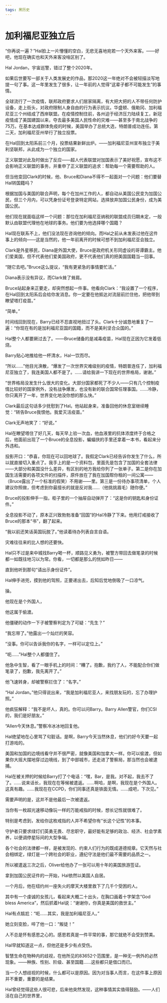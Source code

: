 ```yaml
---
tags: 黑历史
---
```


# 加利福尼亚独立后

“你再说一遍？”Hal脸上一片懵懂的空白，无悲无喜地宛若一个天外来客。——好吧，他现在确实也和天外来客没啥区别了。

Hal Jordan，宇宙巡警，错过了整个2020年。

如果后世要写一部关于人类发展史的作品，那2020这一年绝对不会被轻描淡写地提一句了事。这一年里发生了很多，让一年前的人觉得“这辈子都不可能发生”的事情。

全球流行了一次疫情，联邦政府要求人们居家隔离，有大把大把的人不带任何防护设备，走上街头，对政府限制人身自由的行为表示抗议。华盛顿、俄勒冈、加利福尼亚三个州结成了西岸联盟。在疫情控制住前，各州迫于经济压力陆续复工，新冠疫情成了美国建国以来，夺去最多美国人民性命的灾难——甚至多于南北战争的75万。在基本达成群体免疫的时候，美国举办了总统大选，特朗普成功连任。第二天，加利福尼亚州举行了独立投票。

在Hal回到太阳系前三个月，投票结果新鲜出炉。——加利福尼亚州宣布独立于美利坚联邦，从此成为一个独立的国家。

正义联盟对此及时做出了反应——超人代表联盟对加国表示了美好祝愿，宣布这不会影响正义联盟的事务，并重申了正义联盟的追求：帮助每一个需要帮助的人。

但当他变回Clark的时候，他、Bruce和Diana不得不一起面对一个问题：他们要替Hal转国籍吗？

根据加国与美国的联合声明，每个在加州工作的人，都自动从美国公民变为加国公民，但三个月内，可以凭身份证号登录特定网站，选择放弃加国公民身份，成为美国公民。

他们现在就面临这样一个问题：那位在加利福尼亚纳税的联盟成员归期未定，一般默认由联盟代理他在地球的事务。他们要为他选择哪个国籍？

Hal现在联系不上，他们没法现在咨询他的倾向。而Hal之前从未发表过他在这件事上的倾向——这是当然的，他一年前离开的时候可想不到加利福尼亚会独立。

Clark是外星移民，Diana是外国大使，Bruce是政府机关形同虚设的哥谭霸主。他们爱美国，但不代表他们爱美国政府，更不代表他们真的把美国国籍当一回事。

“随它去吧。”Bruce这么提议，“我有更紧急的事情要忙活。”

Diana表示没有异议，而Clark耸了耸肩。

Bruce站起身来正要走，却突然想起一件事。他看向Clark：“我设置了一个程序，在Hal回到太阳系后会给你发消息。你一定要在他抵达对流层前拦住他，把他带到瞭望塔打疫苗。”

“简单。”



时间线回到现在，Barry已经不忍直视地扭过了头。Clark十分诚恳地重复了一遍：“你现在有的是加利福尼亚国的国籍，而不是美利坚合众国的。”

Hal整个人都要厥过去了。——Bruce储备的是减毒疫苗，Hal现在正因为它发着低烧。

Barry贴心地推给他一杯清水，Hal一饮而尽。

“所以……”他目光涣散，“爆发了一次世界灾难级别的疫情，特朗普连任了，加利福尼亚独立了，我连美国人都不是了。……请给我讲一下现在的世界格局，谢谢。”

“世界格局没发生什么很大的变化。大部分国家都死了不少人——只有几个控制疫情比较好的国家例外，没有战争爆发，也没有新的联合国常任理事国。……冷静，你只离开了一年，世界变化地没你想的那么快。”

Clark最后这句话多少抚慰到了Hal。他站起身来，准备回他的休息室继续睡觉：“转告Bruce我恨他。我爱灭活疫苗。”

Clark无声地笑了：“好说。”

Hal在瞭望塔住了好几天，每天早上验一次血，他血液里的抗体浓度终于合格之后，他面前出现了一个Bruce的全息投影，蝙蝠侠的手里还拿着一本书，看起来分外违和。

投影开口：“恭喜，你现在可以回地球了。我假定Clark已经告诉你发生了什么，所以就直接切入重点了。我手上的是一个资料包，里面先是包含了加国的全套法律——大部分和美国没什么差异，有区别的地方我给你列了一张单子。第二是你在加国生活需要的各项文件的扫描件，原件放在了我在加国帮你租的一间公寓——（Bruce露出了一个标准的假笑）不用谢——里。第三是一份待办事项清单，个人建议你照做，但考虑到你最擅长的就是反对我……（他挑挑眉毛）随你便。”

Bruce的投影伸手一指，柜子里的一个抽屉自动弹开了：“这是你的钥匙和身份证件。”

全息投影不动了，原本正兴致勃勃准备“回国”的Hal冷静了下来。他用灯戒接收了Bruce的那本“书”，翻了起来。

“我以前还笑话英国玩脱了。”他读着待办列表自言自语。



灾难往往来的比人想的还要快。

Hal只不过是来中城找Barry喝一杯，顺路见义勇为，被警方带回去做笔录的时候都一如既往地习以为常。你看，一切都是那么的恍如昨日——

直到他听到那句“请出示身份证件”。

Hal伸手进兜，摸到他的驾照，正要递出去，后知后觉地倒吸了一口凉气。

操。

他现在是个外国人，

他这属于偷渡。

他僵硬的动作一下子被警察判定为了可疑：“先生？”

“我忘带了。”他露出一个灿烂的笑容。

“没事。你可以告诉我你的名字，一样可以定位上。”

“呃……”Hal整个人都僵住了。

他急中生智，看了一眼手机上的时间：“糟了。抱歉，我约了人，不能配合你们做笔录了，抱歉，我先离开了。”

他飞速转身，却被警察拦住了：“名字。”

“Hal Jordan。”他只得说出来，“我是加利福尼亚人，来找朋友玩的，忘了办理护照。”

他疯狂解释：“我不是坏人，真的。你可以问Barry。Barry Allen警官，你们CSI的，我们是好朋友。”

“Allen今天休息。”警察冷冰冰地回复他。

Hal绝望地在心里骂了句脏话。是啊，Barry今天当然休息，他们约好今天要一起打游戏的。

美国和加国的边境线看守并不很严密，就像美国和加拿大一样。你可以偷渡，但如果你大摇大摆地穿过边境线，到了中部城市，还走进了警察局，那当然也会被逮捕。

Hal在被关押的时候给Barry打了个电话：“嘿，Bar，是我。对不起，我去不了了。……说来话长，我现在在等候被遣返。……啊哈，是啊，我现在是个外国人。这真有趣。……我现在在CCPD，你们同事还真是铁面无情。……成吧，下次见。”

需要声明的是，这并不是他最后一次被遣返。

当你有一枚超光速移动像玩一样的万能戒指的时候，想长记性就很难了。

特别是考虑到，发给你这枚戒指的人并不希望你有“长这个记性”的本事。

守护者只要求绿灯们英勇无畏、尽忠职守，最好能有足够的政治、经济、社会学素养，以便调停星际间的大型争端。

各个社会的法律都一样，是被发现的、约束人们行为的既成道德规章。它天然与社会相绑定，绿灯是一个跨社会的职业，遵纪守法是他们最不需要的品质之一。

所以被遣返三次之后，Oliver给他办了一张可以用十年的美国旅游签证。



拿到加国公民证件的一开始，Hal依然以美国人自居。

一个月后，他在纽约州一座失火的摩天大楼里救下了几千个受困的人。

其中有一个虔诚的女孩儿，看起来大概二十出头，在胸口画着十字架念“God bless America”，然后抓着Hal说：“谢谢你，你真是美国的救世主。”

Hal有点尴尬：“呃……其实，我是加利福尼亚人。”

她立刻变脸，啐了他一口：“叛徒！”

人不总是怀有感恩之心的。感恩若真是一件平常的事，那它就绝不会受到赞美。

Hal早就知道这一点，但他还是多少有点受伤。

智慧生命在物种内的歧视，在他所见的83652个范围里，是一种无一例外的必然现象。——种族、性别、阶级、甚至国籍……这些都只是借口而已。

当一个人想歧视的时候，什么都可以是原因。因为对当事人而言，在这件事上原因并不重要，重要的是结果。

Hal曾经觉得这些人很可悲，后来他突然发现，这种事情其实值得鼓励。——人们活在自己的世界里，
